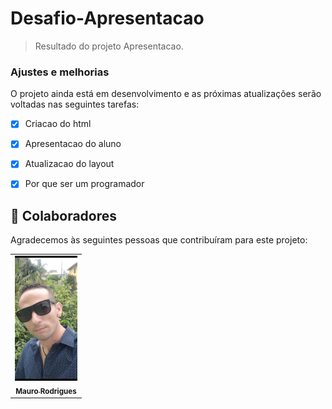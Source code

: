 # Desafio-Apresentacao



> Resultado do projeto Apresentacao.
### Ajustes e melhorias

O projeto ainda está em desenvolvimento e as próximas atualizações serão voltadas nas seguintes tarefas:

- [x] Criacao do html
- [x] Apresentacao do aluno
- [x] Atualizacao do layout
- [x] Por que ser um programador




## 🤝 Colaboradores

Agradecemos às seguintes pessoas que contribuíram para este projeto:

<table>
  <tr>
    <td align="center">
      <a href="#">
        <img src="./perfil.png" width="100px;" alt="Foto do Mauro Rodrigues no GitHub"><br>
        <sub>
          <b>Mauro Rodrigues</b>
        </sub>
      </a>
    </td>
  </tr>
</table>





